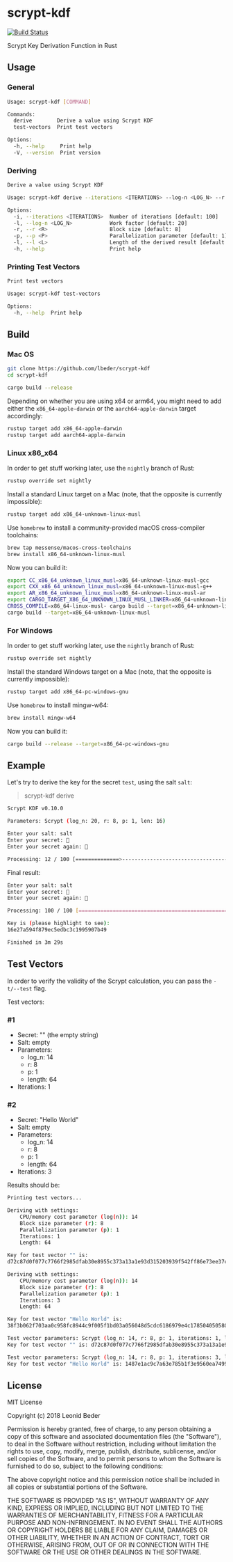 # scrypt-kdf

[![Build Status](https://github.com/lbeder/scrypt-kdf/actions/workflows/ci.yml/badge.svg)](https://github.com/lbeder/scrypt-kdf/actions/workflows/ci.yml)

Scrypt Key Derivation Function in Rust

## Usage

### General

```sh
Usage: scrypt-kdf [COMMAND]

Commands:
  derive        Derive a value using Scrypt KDF
  test-vectors  Print test vectors

Options:
  -h, --help     Print help
  -V, --version  Print version
```

### Deriving

```sh
Derive a value using Scrypt KDF

Usage: scrypt-kdf derive --iterations <ITERATIONS> --log-n <LOG_N> --r <R> --p <P> --l <L>

Options:
  -i, --iterations <ITERATIONS>  Number of iterations [default: 100]
  -l, --log-n <LOG_N>            Work factor [default: 20]
  -r, --r <R>                    Block size [default: 8]
  -p, --p <P>                    Parallelization parameter [default: 1]
  -l, --l <L>                    Length of the derived result [default: 16]
  -h, --help                     Print help
```

### Printing Test Vectors

```sh
Print test vectors

Usage: scrypt-kdf test-vectors

Options:
  -h, --help  Print help
```

## Build

### Mac OS

```sh
git clone https://github.com/lbeder/scrypt-kdf
cd scrypt-kdf

cargo build --release
```

Depending on whether you are using x64 or arm64, you might need to add either the `x86_64-apple-darwin` or the `aarch64-apple-darwin` target accordingly:

```sh
rustup target add x86_64-apple-darwin
rustup target add aarch64-apple-darwin
```

### Linux x86_x64

In order to get stuff working later, use the `nightly` branch of Rust:

```sh
rustup override set nightly
```

Install a standard Linux target on a Mac (note, that the opposite is currently impossible):

```sh
rustup target add x86_64-unknown-linux-musl
```

Use `homebrew` to install a community-provided macOS cross-compiler toolchains:

```sh
brew tap messense/macos-cross-toolchains
brew install x86_64-unknown-linux-musl
```

Now you can build it:

```sh
export CC_x86_64_unknown_linux_musl=x86_64-unknown-linux-musl-gcc
export CXX_x86_64_unknown_linux_musl=x86_64-unknown-linux-musl-g++
export AR_x86_64_unknown_linux_musl=x86_64-unknown-linux-musl-ar
export CARGO_TARGET_X86_64_UNKNOWN_LINUX_MUSL_LINKER=x86_64-unknown-linux-musl-gcc
CROSS_COMPILE=x86_64-linux-musl- cargo build --target=x86_64-unknown-linux-musl
cargo build --target=x86_64-unknown-linux-musl
```

### For Windows

In order to get stuff working later, use the `nightly` branch of Rust:

```sh
rustup override set nightly
```

Install the standard Windows target on a Mac (note, that the opposite is currently impossible):

```sh
rustup target add x86_64-pc-windows-gnu
```

Use `homebrew` to install mingw-w64:

```sh
brew install mingw-w64
```

Now you can build it:

```sh
cargo build --release --target=x86_64-pc-windows-gnu
```

## Example

Let's try to derive the key for the secret `test`, using the salt `salt`:

> scrypt-kdf derive

```sh
Scrypt KDF v0.10.0

Parameters: Scrypt (log_n: 20, r: 8, p: 1, len: 16)

Enter your salt: salt
Enter your secret: 🔑
Enter your secret again: 🔑

Processing: 12 / 100 [==============>--------------------------------------------------------------------------------------------------------------] 12.00 % 4m
```

Final result:

```sh
Enter your salt: salt
Enter your secret: 🔑
Enter your secret again: 🔑

Processing: 100 / 100 [=======================================================================================================================================] 100.00 %

Key is (please highlight to see):
16e27a594f879ec5edbc3c1995907b49

Finished in 3m 29s
```

## Test Vectors

In order to verify the validity of the Scrypt calculation, you can pass the `-t/--test` flag.

Test vectors:

### #1

* Secret: "" (the empty string)
* Salt: empty
* Parameters:
  * log_n: 14
  * r: 8
  * p: 1
  * length: 64
* Iterations: 1

### #2

* Secret: "Hello World"
* Salt: empty
* Parameters:
  * log_n: 14
  * r: 8
  * p: 1
  * length: 64
* Iterations: 3

Results should be:

```sh
Printing test vectors...

Deriving with settings:
    CPU/memory cost parameter (log(n)): 14
    Block size parameter (r): 8
    Parallelization parameter (p): 1
    Iterations: 1
    Length: 64

Key for test vector "" is:
d72c87d0f077c7766f2985dfab30e8955c373a13a1e93d315203939f542ff86e73ee37c31f4c4b571f4719fa8e3589f12db8dcb57ea9f56764bb7d58f64cf705f1f64bdd91c35da954a6fb7896f1839e6ba03f68f08b686527f9f1588ab103c22152046258e2d679842252afeb3cd6eb4e01fe9c285eb916da7e4b7a39ee5eba

Deriving with settings:
    CPU/memory cost parameter (log(n)): 14
    Block size parameter (r): 8
    Parallelization parameter (p): 1
    Iterations: 3
    Length: 64

Key for test vector "Hello World" is:
38f3b062f703aa0c958fc8944c9f005f1bd03a056048d5cdc6186979e4c178504050580fab8744c0272253f7df87a2e2f9bb5449a2361f0fed5105ea549e86e41f68d8b160cda5ca91e020067b0c53fc20ae19993e1f40db60d8963ec8c7c0fe74d48a44f1f78a4259f0376f6d7dd2c07d2e7aaae023b8bdfa87ddbf503fe9a3

Test vector parameters: Scrypt (log_n: 14, r: 8, p: 1, iterations: 1, len: 64)
Key for test vector "" is: d72c87d0f077c7766f2985dfab30e8955c373a13a1e93d315203939f542ff86e73ee37c31f4c4b571f4719fa8e3589f12db8dcb57ea9f56764bb7d58f64cf705

Test vector parameters: Scrypt (log_n: 14, r: 8, p: 1, iterations: 3, len: 64)
Key for test vector "Hello World" is: 1487e1ac9c7a63e785b1f3e9560ea749913d50c9797dc6ca8d0db953fe03df1c66af878bd6dcce79884e8b7e3e29f39cb709cd63b7e7f4099d82ab199664eab3

```

## License

MIT License

Copyright (c) 2018 Leonid Beder

Permission is hereby granted, free of charge, to any person obtaining a copy
of this software and associated documentation files (the "Software"), to deal
in the Software without restriction, including without limitation the rights
to use, copy, modify, merge, publish, distribute, sublicense, and/or sell
copies of the Software, and to permit persons to whom the Software is
furnished to do so, subject to the following conditions:

The above copyright notice and this permission notice shall be included in all
copies or substantial portions of the Software.

THE SOFTWARE IS PROVIDED "AS IS", WITHOUT WARRANTY OF ANY KIND, EXPRESS OR
IMPLIED, INCLUDING BUT NOT LIMITED TO THE WARRANTIES OF MERCHANTABILITY,
FITNESS FOR A PARTICULAR PURPOSE AND NON-INFRINGEMENT. IN NO EVENT SHALL THE
AUTHORS OR COPYRIGHT HOLDERS BE LIABLE FOR ANY CLAIM, DAMAGES OR OTHER
LIABILITY, WHETHER IN AN ACTION OF CONTRACT, TORT OR OTHERWISE, ARISING FROM,
OUT OF OR IN CONNECTION WITH THE SOFTWARE OR THE USE OR OTHER DEALINGS IN THE
SOFTWARE.
